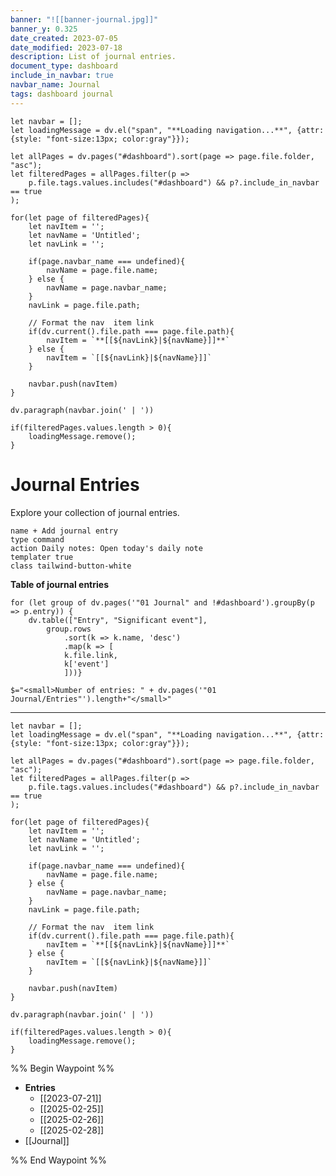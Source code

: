 ```yaml
---
banner: "![[banner-journal.jpg]]"
banner_y: 0.325
date_created: 2023-07-05
date_modified: 2023-07-18
description: List of journal entries.
document_type: dashboard
include_in_navbar: true
navbar_name: Journal
tags: dashboard journal
---
```


```dataviewjs
let navbar = [];
let loadingMessage = dv.el("span", "**Loading navigation...**", {attr: {style: "font-size:13px; color:gray"}});

let allPages = dv.pages("#dashboard").sort(page => page.file.folder, "asc");
let filteredPages = allPages.filter(p => 
    p.file.tags.values.includes("#dashboard") && p?.include_in_navbar == true
);

for(let page of filteredPages){
    let navItem = '';
    let navName = 'Untitled';
    let navLink = '';

    if(page.navbar_name === undefined){
        navName = page.file.name;
    } else {
        navName = page.navbar_name;
    }
    navLink = page.file.path;

    // Format the nav  item link
    if(dv.current().file.path === page.file.path){
        navItem = `**[[${navLink}|${navName}]]**`
    } else {
        navItem = `[[${navLink}|${navName}]]`
    }

    navbar.push(navItem)
}

dv.paragraph(navbar.join(' | '))

if(filteredPages.values.length > 0){
    loadingMessage.remove();
}
```
# Journal Entries
Explore your collection of journal entries.

```button
name + Add journal entry
type command
action Daily notes: Open today's daily note
templater true
class tailwind-button-white
```

**Table of journal entries**
```dataviewjs
for (let group of dv.pages('"01 Journal" and !#dashboard').groupBy(p => p.entry)) {
	dv.table(["Entry", "Significant event"], 
		group.rows 
			.sort(k => k.name, 'desc')
			.map(k => [
			k.file.link,
			k['event']
			]))}
```
`$="<small>Number of entries: " + dv.pages('"01 Journal/Entries"').length+"</small>"`

---
```dataviewjs
let navbar = [];
let loadingMessage = dv.el("span", "**Loading navigation...**", {attr: {style: "font-size:13px; color:gray"}});

let allPages = dv.pages("#dashboard").sort(page => page.file.folder, "asc");
let filteredPages = allPages.filter(p => 
    p.file.tags.values.includes("#dashboard") && p?.include_in_navbar == true
);

for(let page of filteredPages){
    let navItem = '';
    let navName = 'Untitled';
    let navLink = '';

    if(page.navbar_name === undefined){
        navName = page.file.name;
    } else {
        navName = page.navbar_name;
    }
    navLink = page.file.path;

    // Format the nav  item link
    if(dv.current().file.path === page.file.path){
        navItem = `**[[${navLink}|${navName}]]**`
    } else {
        navItem = `[[${navLink}|${navName}]]`
    }

    navbar.push(navItem)
}

dv.paragraph(navbar.join(' | '))

if(filteredPages.values.length > 0){
    loadingMessage.remove();
}
```

%% Begin Waypoint %%
- **Entries**
	- [[2023-07-21]]
	- [[2025-02-25]]
	- [[2025-02-26]]
	- [[2025-02-28]]
- [[Journal]]

%% End Waypoint %%